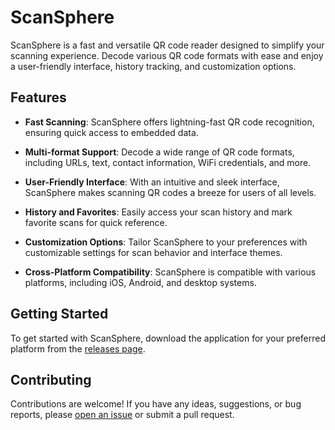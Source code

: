 # ScanSphere

ScanSphere is a fast and versatile QR code reader designed to simplify your scanning experience. Decode various QR code formats with ease and enjoy a user-friendly interface, history tracking, and customization options.

## Features

- **Fast Scanning**: ScanSphere offers lightning-fast QR code recognition, ensuring quick access to embedded data.
  
- **Multi-format Support**: Decode a wide range of QR code formats, including URLs, text, contact information, WiFi credentials, and more.
  
- **User-Friendly Interface**: With an intuitive and sleek interface, ScanSphere makes scanning QR codes a breeze for users of all levels.
  
- **History and Favorites**: Easily access your scan history and mark favorite scans for quick reference.
  
- **Customization Options**: Tailor ScanSphere to your preferences with customizable settings for scan behavior and interface themes.
  
- **Cross-Platform Compatibility**: ScanSphere is compatible with various platforms, including iOS, Android, and desktop systems.

## Getting Started

To get started with ScanSphere, download the application for your preferred platform from the [releases page](https://github.com/alok-x0s1/ScanSphere/releases).

## Contributing

Contributions are welcome! If you have any ideas, suggestions, or bug reports, please [open an issue](https://github.com/alok-x0s1/ScanSphere/issues) or submit a pull request.
